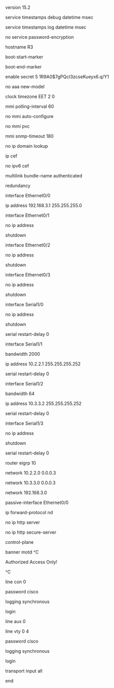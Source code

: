 version 15.2

service timestamps debug datetime msec

service timestamps log datetime msec

no service password-encryption

hostname R3

boot-start-marker

boot-end-marker

enable secret 5 $1$R9A0$7gPQcI3zcseKueyx6.q/Y1

no aaa new-model

clock timezone EET 2 0

mmi polling-interval 60

no mmi auto-configure

no mmi pvc

mmi snmp-timeout 180

no ip domain lookup

ip cef

no ipv6 cef

multilink bundle-name authenticated

redundancy

interface Ethernet0/0

ip address 192.168.3.1 255.255.255.0

interface Ethernet0/1

no ip address

shutdown

interface Ethernet0/2

no ip address

shutdown

interface Ethernet0/3

no ip address

shutdown

interface Serial1/0

no ip address

shutdown

serial restart-delay 0

interface Serial1/1

bandwidth 2000

ip address 10.2.2.1 255.255.255.252

serial restart-delay 0

interface Serial1/2

bandwidth 64

ip address 10.3.3.2 255.255.255.252

serial restart-delay 0

interface Serial1/3

no ip address

shutdown

serial restart-delay 0

router eigrp 10

network 10.2.2.0 0.0.0.3

network 10.3.3.0 0.0.0.3

network 192.168.3.0

passive-interface Ethernet0/0

ip forward-protocol nd

no ip http server

no ip http secure-server

control-plane

banner motd ^C

Authorized Access Only!

^C

line con 0

password cisco

logging synchronous

login

line aux 0

line vty 0 4

password cisco

logging synchronous

login

transport input all

end
